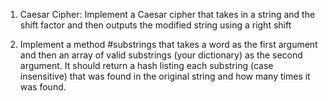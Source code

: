 1. Caesar Cipher: Implement a Caesar cipher that takes in a string and the shift factor and then outputs the modified string using a right shift

2. Implement a method #substrings that takes a word as the first argument and then an array of valid substrings (your dictionary) as the second argument. It should return a hash listing each substring (case insensitive) that was found in the original string and how many times it was found.